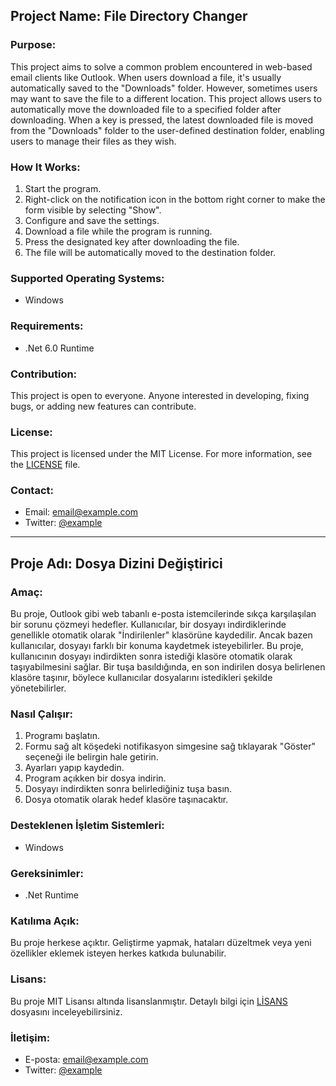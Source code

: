 ## Project Name: File Directory Changer

### Purpose:
This project aims to solve a common problem encountered in web-based email clients like Outlook. When users download a file, it's usually automatically saved to the "Downloads" folder. However, sometimes users may want to save the file to a different location. This project allows users to automatically move the downloaded file to a specified folder after downloading. When a key is pressed, the latest downloaded file is moved from the "Downloads" folder to the user-defined destination folder, enabling users to manage their files as they wish.

### How It Works:
1. Start the program.
2. Right-click on the notification icon in the bottom right corner to make the form visible by selecting "Show".
3. Configure and save the settings.
4. Download a file while the program is running.
5. Press the designated key after downloading the file.
6. The file will be automatically moved to the destination folder.

### Supported Operating Systems:
- Windows

### Requirements:
- .Net 6.0 Runtime

### Contribution:
This project is open to everyone. Anyone interested in developing, fixing bugs, or adding new features can contribute.

### License:
This project is licensed under the MIT License. For more information, see the [LICENSE](LICENSE) file.

### Contact:
- Email: [email@example.com](mailto:email@example.com)
- Twitter: [@example](https://twitter.com/example)

---

## Proje Adı: Dosya Dizini Değiştirici

### Amaç:
Bu proje, Outlook gibi web tabanlı e-posta istemcilerinde sıkça karşılaşılan bir sorunu çözmeyi hedefler. Kullanıcılar, bir dosyayı indirdiklerinde genellikle otomatik olarak "İndirilenler" klasörüne kaydedilir. Ancak bazen kullanıcılar, dosyayı farklı bir konuma kaydetmek isteyebilirler. Bu proje, kullanıcının dosyayı indirdikten sonra istediği klasöre otomatik olarak taşıyabilmesini sağlar. Bir tuşa basıldığında, en son indirilen dosya belirlenen klasöre taşınır, böylece kullanıcılar dosyalarını istedikleri şekilde yönetebilirler.

### Nasıl Çalışır:
1. Programı başlatın.
2. Formu sağ alt köşedeki notifikasyon simgesine sağ tıklayarak "Göster" seçeneği ile belirgin hale getirin.
3. Ayarları yapıp kaydedin.
4. Program açıkken bir dosya indirin.
5. Dosyayı indirdikten sonra belirlediğiniz tuşa basın.
6. Dosya otomatik olarak hedef klasöre taşınacaktır.

### Desteklenen İşletim Sistemleri:
- Windows

### Gereksinimler:
- .Net Runtime

### Katılıma Açık:
Bu proje herkese açıktır. Geliştirme yapmak, hataları düzeltmek veya yeni özellikler eklemek isteyen herkes katkıda bulunabilir. 

### Lisans:
Bu proje MIT Lisansı altında lisanslanmıştır. Detaylı bilgi için [LİSANS](LICENSE) dosyasını inceleyebilirsiniz.

### İletişim:
- E-posta: [email@example.com](mailto:email@example.com)
- Twitter: [@example](https://twitter.com/example)
